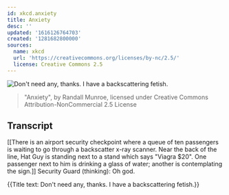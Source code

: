 ```yaml
---
id: xkcd.anxiety
title: Anxiety
desc: ''
updated: '1616126764703'
created: '1281682800000'
sources:
  name: xkcd
  url: 'https://creativecommons.org/licenses/by-nc/2.5/'
  license: Creative Commons 2.5
---
```

![Don't need any, thanks. I have a backscattering fetish.](https://imgs.xkcd.com/comics/anxiety.png)
> "Anxiety", by Randall Munroe, licensed under Creative Commons Attribution-NonCommercial 2.5 License

## Transcript
[[There is an airport security checkpoint where a queue of ten passengers is waiting to go through a backscatter x-ray scanner. Near the back of the line, Hat Guy is standing next to a stand which says "Viagra 
 $20". One passenger next to him is drinking a glass of water; another is contemplating the sign.]]
Security Guard (thinking): Oh god.

{{Title text: Don't need any, thanks. I have a backscattering fetish.}}
